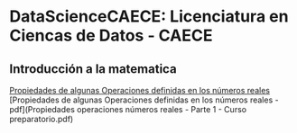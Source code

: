 # DataScienceCAECE: Licenciatura en Ciencas de Datos - CAECE
## Introducción a la matematica

[Propiedades de algunas Operaciones definidas en los números reales](https://www.canva.com/design/DAFTjguzC-4/SDt0R4YICahllYyOhbfyLw/edit)
[Propiedades de algunas Operaciones definidas en los números reales - pdf](Propiedades operaciones números reales - Parte 1 - Curso preparatorio.pdf)
